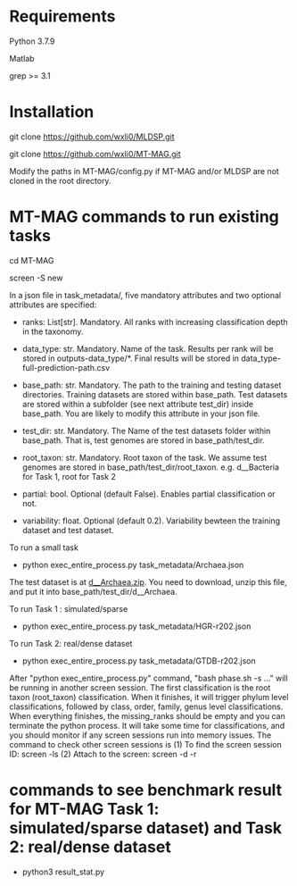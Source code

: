# Requirements

Python 3.7.9

Matlab 

grep >= 3.1

# Installation

git clone https://github.com/wxli0/MLDSP.git

git clone https://github.com/wxli0/MT-MAG.git

Modify the paths in MT-MAG/config.py if MT-MAG and/or MLDSP are not cloned in the root directory.

# MT-MAG commands to run existing tasks

cd MT-MAG

screen -S new

In a json file in task_metadata/, five mandatory attributes and two optional attributes are specified:

- ranks: List[str]. Mandatory. All ranks with increasing classification depth in the taxonomy.

- data_type: str. Mandatory. Name of the task. Results per rank will be stored in outputs-data_type/*. Final results will be stored in data_type-full-prediction-path.csv

- base_path: str. Mandatory. The path to the training and testing dataset directories. Training datasets are stored within base_path. Test datasets are stored within a subfolder (see next attribute test_dir) inside base_path. You are likely to modify this attribute in your json file.

- test_dir:  str. Mandatory. The Name of the test datasets folder within base_path. That is, test genomes are stored in base_path/test_dir.

- root_taxon: str. Mandatory. Root taxon of the task. We assume test genomes are stored in base_path/test_dir/root_taxon. e.g. d__Bacteria for Task 1, root for Task 2

- partial: bool. Optional (default False). Enables partial classification or not. 

- variability: float. Optional (default 0.2). Variability bewteen the training dataset and test dataset.

To run a small task

- python exec_entire_process.py task_metadata/Archaea.json

The test dataset is at [d__Archaea.zip](https://drive.google.com/file/d/12QzHooVu7Pqzvd9DVq3FlYRw1f0tLrhz/view?usp=sharing). You need to download, unzip this file, and put it into base_path/test_dir/d__Archaea.

To run Task 1 : simulated/sparse

- python exec_entire_process.py task_metadata/HGR-r202.json

To run Task 2: real/dense dataset

- python exec_entire_process.py task_metadata/GTDB-r202.json

 After "python exec_entire_process.py" command, "bash phase.sh -s …" will be running in another screen session. The first classification is the root taxon (root_taxon) classification. When it finishes, it will trigger phylum level classifications, followed by class, order, family, genus level classifications. When everything finishes, the missing_ranks should be empty and you can terminate the python process. It will take some time for classifications, and you should monitor if any screen sessions run into memory issues. The command to check other screen sessions is
(1) To find the screen session ID: screen -ls 
(2) Attach to the screen: screen -d -r <screenid>

# commands to see benchmark result for MT-MAG Task 1: simulated/sparse dataset) and Task 2: real/dense dataset

- python3 result_stat.py